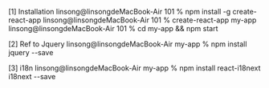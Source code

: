 [1] Installation
  linsong@linsongdeMacBook-Air 101 % npm install -g create-react-app
  linsong@linsongdeMacBook-Air 101 % create-react-app my-app
  linsong@linsongdeMacBook-Air 101 % cd my-app && npm start

[2] Ref to Jquery
  linsong@linsongdeMacBook-Air my-app % npm install jquery --save

[3] i18n
  linsong@linsongdeMacBook-Air my-app % npm install react-i18next i18next --save
